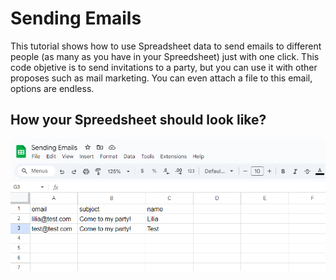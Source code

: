 # Sending Emails

This tutorial shows how to use Spreadsheet data to send emails to different people (as many as you have in your Spreedsheet) just with one click. This code objetive is to send invitations to a party, but you can use it with other proposes such as mail marketing. You can even attach a file to this email, options are endless.

## How your Spreedsheet should look like?

![Google Sheet - Sending Emails](image.png 'Sending Emails stores the emails in your Google Sheet')
